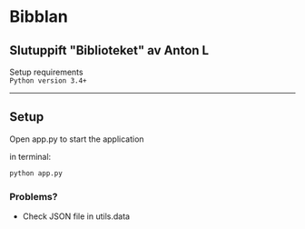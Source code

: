 # Bibblan  
## Slutuppift "Biblioteket" av Anton L

Setup requirements  
`Python version 3.4+`

---
## Setup

Open app.py to start the application

in terminal:
```bash
python app.py
```

### Problems?
* Check JSON file in utils.data 
